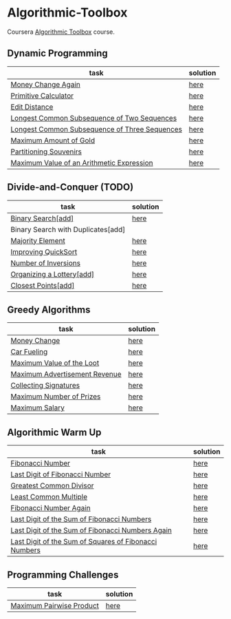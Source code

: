# Algorithmic-Toolbox
Coursera [Algorithmic Toolbox](https://www.coursera.org/learn/algorithmic-toolbox?specialization=data-structures-algorithms) course.

## Dynamic Programming
| task | solution|
| ------------------- | ------------------- |
| [Money Change Again](https://github.com/ParshinAD/Algorithmic-Toolbox/blob/4654c1ddb3d80bf3e4c457ec36bf3956eecaccd3/Dynamic%20Programming/Money%20Change%20Again/task.md) | [here](https://github.com/ParshinAD/Algorithmic-Toolbox/blob/4654c1ddb3d80bf3e4c457ec36bf3956eecaccd3/Dynamic%20Programming/Money%20Change%20Again/money_change_again.py) | 
| [Primitive Calculator](https://github.com/ParshinAD/Algorithmic-Toolbox/blob/4654c1ddb3d80bf3e4c457ec36bf3956eecaccd3/Dynamic%20Programming/Primitive%20Calculator/task.md) | [here](https://github.com/ParshinAD/Algorithmic-Toolbox/blob/4654c1ddb3d80bf3e4c457ec36bf3956eecaccd3/Dynamic%20Programming/Primitive%20Calculator/primitive_calculator.py) | 
| [Edit Distance](https://github.com/ParshinAD/Algorithmic-Toolbox/blob/4654c1ddb3d80bf3e4c457ec36bf3956eecaccd3/Dynamic%20Programming/Edit%20Distance/task.md) | [here](https://github.com/ParshinAD/Algorithmic-Toolbox/blob/4654c1ddb3d80bf3e4c457ec36bf3956eecaccd3/Dynamic%20Programming/Edit%20Distance/edit_distance.py) | 
| [Longest Common Subsequence of Two Sequences](https://github.com/ParshinAD/Algorithmic-Toolbox/blob/4654c1ddb3d80bf3e4c457ec36bf3956eecaccd3/Dynamic%20Programming/Longest%20Common%20Subsequence%20of%20Two%20Sequences/task.md) | [here](https://github.com/ParshinAD/Algorithmic-Toolbox/blob/4654c1ddb3d80bf3e4c457ec36bf3956eecaccd3/Dynamic%20Programming/Longest%20Common%20Subsequence%20of%20Two%20Sequences/lcs2.py) |
| [Longest Common Subsequence of Three Sequences](https://github.com/ParshinAD/Algorithmic-Toolbox/blob/4654c1ddb3d80bf3e4c457ec36bf3956eecaccd3/Dynamic%20Programming/Longest%20Common%20Subsequence%20of%20Three%20Sequences/task.md) | [here](https://github.com/ParshinAD/Algorithmic-Toolbox/blob/4654c1ddb3d80bf3e4c457ec36bf3956eecaccd3/Dynamic%20Programming/Longest%20Common%20Subsequence%20of%20Three%20Sequences/lcs3.py) | 
| [Maximum Amount of Gold](https://github.com/ParshinAD/Algorithmic-Toolbox/blob/4654c1ddb3d80bf3e4c457ec36bf3956eecaccd3/Dynamic%20Programming/Maximum%20Amount%20of%20Gold/task.md) | [here](https://github.com/ParshinAD/Algorithmic-Toolbox/blob/4654c1ddb3d80bf3e4c457ec36bf3956eecaccd3/Dynamic%20Programming/Maximum%20Amount%20of%20Gold/maximum_gold.py) |
| [Partitioning Souvenirs](https://github.com/ParshinAD/Algorithmic-Toolbox/blob/4654c1ddb3d80bf3e4c457ec36bf3956eecaccd3/Dynamic%20Programming/Partitioning%20Souvenirs/task.md) | [here](https://github.com/ParshinAD/Algorithmic-Toolbox/blob/4654c1ddb3d80bf3e4c457ec36bf3956eecaccd3/Dynamic%20Programming/Partitioning%20Souvenirs/partition_souvenirs.py) | 
| [Maximum Value of an Arithmetic Expression](https://github.com/ParshinAD/Algorithmic-Toolbox/blob/4654c1ddb3d80bf3e4c457ec36bf3956eecaccd3/Dynamic%20Programming/Maximum%20Value%20of%20an%20Arithmetic%20Expression/task.md) | [here](https://github.com/ParshinAD/Algorithmic-Toolbox/blob/4654c1ddb3d80bf3e4c457ec36bf3956eecaccd3/Dynamic%20Programming/Maximum%20Value%20of%20an%20Arithmetic%20Expression/arithmetic_expression.py) |

## Divide-and-Conquer (TODO)
| task | solution|
| ------------------- | ------------------- |
| [Binary Search[add]](https://github.com/ParshinAD/Algorithmic-Toolbox/blob/4654c1ddb3d80bf3e4c457ec36bf3956eecaccd3/Divide-and-Conquer/Binary%20Search/task.md) | [here](https://github.com/ParshinAD/Algorithmic-Toolbox/blob/4654c1ddb3d80bf3e4c457ec36bf3956eecaccd3/Divide-and-Conquer/Binary%20Search/binary_search.py) |
| Binary Search with Duplicates[add] | |
| [Majority Element](https://github.com/ParshinAD/Algorithmic-Toolbox/blob/4654c1ddb3d80bf3e4c457ec36bf3956eecaccd3/Divide-and-Conquer/Majority%20Element/task.md)| [here](https://github.com/ParshinAD/Algorithmic-Toolbox/blob/4654c1ddb3d80bf3e4c457ec36bf3956eecaccd3/Divide-and-Conquer/Majority%20Element/majority_element.py) | 
| [Improving QuickSort](https://github.com/ParshinAD/Algorithmic-Toolbox/blob/4654c1ddb3d80bf3e4c457ec36bf3956eecaccd3/Divide-and-Conquer/Improving%20QuickSort/task.md) | [here](https://github.com/ParshinAD/Algorithmic-Toolbox/blob/4654c1ddb3d80bf3e4c457ec36bf3956eecaccd3/Divide-and-Conquer/Improving%20QuickSort/quicksort.py)|
| [Number of Inversions](https://github.com/ParshinAD/Algorithmic-Toolbox/blob/4654c1ddb3d80bf3e4c457ec36bf3956eecaccd3/Divide-and-Conquer/Number%20of%20Inversions/task.md) | [here](https://github.com/ParshinAD/Algorithmic-Toolbox/blob/4654c1ddb3d80bf3e4c457ec36bf3956eecaccd3/Divide-and-Conquer/Number%20of%20Inversions/number_of_inversions.py) | 
| [Organizing a Lottery[add]](https://github.com/ParshinAD/Algorithmic-Toolbox/blob/4654c1ddb3d80bf3e4c457ec36bf3956eecaccd3/Divide-and-Conquer/Organizing%20a%20Lottery/task.md) | [here](https://github.com/ParshinAD/Algorithmic-Toolbox/blob/4654c1ddb3d80bf3e4c457ec36bf3956eecaccd3/Divide-and-Conquer/Organizing%20a%20Lottery/organizing_lottery.py) |
| [Closest Points[add]](https://github.com/ParshinAD/Algorithmic-Toolbox/blob/4654c1ddb3d80bf3e4c457ec36bf3956eecaccd3/Divide-and-Conquer/Closest%20Points/task.md) | [here](https://github.com/ParshinAD/Algorithmic-Toolbox/blob/4654c1ddb3d80bf3e4c457ec36bf3956eecaccd3/Divide-and-Conquer/Closest%20Points/closest_points.py) | 

## Greedy Algorithms
| task | solution|
| ------------------- | ------------------- |
| [Money Change](https://github.com/ParshinAD/Algorithmic-Toolbox/blob/4654c1ddb3d80bf3e4c457ec36bf3956eecaccd3/Greedy%20Algorithms/Money%20Change/task.md) | [here](https://github.com/ParshinAD/Algorithmic-Toolbox/blob/4654c1ddb3d80bf3e4c457ec36bf3956eecaccd3/Greedy%20Algorithms/Money%20Change/money_change.py) | 
| [Car Fueling](https://github.com/ParshinAD/Algorithmic-Toolbox/blob/4654c1ddb3d80bf3e4c457ec36bf3956eecaccd3/Greedy%20Algorithms/Car%20Fueling/task.md) | [here](https://github.com/ParshinAD/Algorithmic-Toolbox/blob/4654c1ddb3d80bf3e4c457ec36bf3956eecaccd3/Greedy%20Algorithms/Car%20Fueling/car_fueling.py) | 
| [Maximum Value of the Loot](https://github.com/ParshinAD/Algorithmic-Toolbox/blob/4654c1ddb3d80bf3e4c457ec36bf3956eecaccd3/Greedy%20Algorithms/Maximum%20Value%20of%20the%20Loot/task.md) | [here](https://github.com/ParshinAD/Algorithmic-Toolbox/blob/4654c1ddb3d80bf3e4c457ec36bf3956eecaccd3/Greedy%20Algorithms/Maximum%20Value%20of%20the%20Loot/maximum_loot.py) | 
| [Maximum Advertisement Revenue](https://github.com/ParshinAD/Algorithmic-Toolbox/blob/4654c1ddb3d80bf3e4c457ec36bf3956eecaccd3/Greedy%20Algorithms/Maximum%20Advertisement%20Revenue/task.md) | [here](https://github.com/ParshinAD/Algorithmic-Toolbox/blob/4654c1ddb3d80bf3e4c457ec36bf3956eecaccd3/Greedy%20Algorithms/Maximum%20Advertisement%20Revenue/maximum_ad_revenue.py) | 
| [Collecting Signatures](https://github.com/ParshinAD/Algorithmic-Toolbox/blob/4654c1ddb3d80bf3e4c457ec36bf3956eecaccd3/Greedy%20Algorithms/Collecting%20Signatures/task.md) | [here](https://github.com/ParshinAD/Algorithmic-Toolbox/blob/4654c1ddb3d80bf3e4c457ec36bf3956eecaccd3/Greedy%20Algorithms/Collecting%20Signatures/collecting_signatures.py) | 
| [Maximum Number of Prizes](https://github.com/ParshinAD/Algorithmic-Toolbox/blob/4654c1ddb3d80bf3e4c457ec36bf3956eecaccd3/Greedy%20Algorithms/Maximum%20Number%20of%20Prizes/task.md) | [here](https://github.com/ParshinAD/Algorithmic-Toolbox/blob/4654c1ddb3d80bf3e4c457ec36bf3956eecaccd3/Greedy%20Algorithms/Maximum%20Number%20of%20Prizes/maximum_number_of_prizes.py) | 
| [Maximum Salary](https://github.com/ParshinAD/Algorithmic-Toolbox/blob/4654c1ddb3d80bf3e4c457ec36bf3956eecaccd3/Greedy%20Algorithms/Maximum%20Salary/task.md) | [here](https://github.com/ParshinAD/Algorithmic-Toolbox/blob/4654c1ddb3d80bf3e4c457ec36bf3956eecaccd3/Greedy%20Algorithms/Maximum%20Salary/maximum_salary.py) |

## Algorithmic Warm Up
| task | solution|
| ------------------- | ------------------- |
| [Fibonacci Number](https://github.com/ParshinAD/Algorithmic-Toolbox/blob/a60b6d4602d14ca30c9c55dcea1e06cb50d85ba0/Algorithmic%20Warm%20Up/Fibonacci%20Number/task.md) | [here](https://github.com/ParshinAD/Algorithmic-Toolbox/blob/a60b6d4602d14ca30c9c55dcea1e06cb50d85ba0/Algorithmic%20Warm%20Up/Fibonacci%20Number/fibonacci_number.py) |
| [Last Digit of Fibonacci Number](https://github.com/ParshinAD/Algorithmic-Toolbox/blob/a60b6d4602d14ca30c9c55dcea1e06cb50d85ba0/Algorithmic%20Warm%20Up/Last%20Digit%20of%20Fibonacci%20Number/task.md) | [here](https://github.com/ParshinAD/Algorithmic-Toolbox/blob/a60b6d4602d14ca30c9c55dcea1e06cb50d85ba0/Algorithmic%20Warm%20Up/Last%20Digit%20of%20Fibonacci%20Number/last_digit_of_fibonacci_number.py) |
| [Greatest Common Divisor](https://github.com/ParshinAD/Algorithmic-Toolbox/blob/a60b6d4602d14ca30c9c55dcea1e06cb50d85ba0/Algorithmic%20Warm%20Up/Greatest%20Common%20Divisor/task.md) | [here](https://github.com/ParshinAD/Algorithmic-Toolbox/blob/a60b6d4602d14ca30c9c55dcea1e06cb50d85ba0/Algorithmic%20Warm%20Up/Greatest%20Common%20Divisor/gcd.py) |
| [Least Common Multiple](https://github.com/ParshinAD/Algorithmic-Toolbox/blob/a60b6d4602d14ca30c9c55dcea1e06cb50d85ba0/Algorithmic%20Warm%20Up/Least%20Common%20Multiple/task.md) | [here](https://github.com/ParshinAD/Algorithmic-Toolbox/blob/a60b6d4602d14ca30c9c55dcea1e06cb50d85ba0/Algorithmic%20Warm%20Up/Least%20Common%20Multiple/lcm.py)
| [Fibonacci Number Again](https://github.com/ParshinAD/Algorithmic-Toolbox/blob/a60b6d4602d14ca30c9c55dcea1e06cb50d85ba0/Algorithmic%20Warm%20Up/Fibonacci%20Number%20Again/task.md) | [here](https://github.com/ParshinAD/Algorithmic-Toolbox/blob/a60b6d4602d14ca30c9c55dcea1e06cb50d85ba0/Algorithmic%20Warm%20Up/Fibonacci%20Number%20Again/fibonacci_number_again.py)| 
| [Last Digit of the Sum of Fibonacci Numbers](https://github.com/ParshinAD/Algorithmic-Toolbox/blob/a60b6d4602d14ca30c9c55dcea1e06cb50d85ba0/Algorithmic%20Warm%20Up/Last%20Digit%20of%20the%20Sum%20of%20Fibonacci%20Numbers/task.md) | [here](https://github.com/ParshinAD/Algorithmic-Toolbox/blob/a60b6d4602d14ca30c9c55dcea1e06cb50d85ba0/Algorithmic%20Warm%20Up/Last%20Digit%20of%20the%20Sum%20of%20Fibonacci%20Numbers/last_digit_of_the_sum_of_fibonacci_numbers.py) |
| [Last Digit of the Sum of Fibonacci Numbers Again](https://github.com/ParshinAD/Algorithmic-Toolbox/blob/a60b6d4602d14ca30c9c55dcea1e06cb50d85ba0/Algorithmic%20Warm%20Up/Last%20Digit%20of%20the%20Sum%20of%20Fibonacci%20Numbers%20Again/task.md) | [here](https://github.com/ParshinAD/Algorithmic-Toolbox/blob/a60b6d4602d14ca30c9c55dcea1e06cb50d85ba0/Algorithmic%20Warm%20Up/Last%20Digit%20of%20the%20Sum%20of%20Fibonacci%20Numbers%20Again/last_digit_of_the_sum_of_fibonacci_numbers_again.py)
| [Last Digit of the Sum of Squares of Fibonacci Numbers](https://github.com/ParshinAD/Algorithmic-Toolbox/blob/a60b6d4602d14ca30c9c55dcea1e06cb50d85ba0/Algorithmic%20Warm%20Up/Last%20Digit%20of%20the%20Sum%20of%20Squares%20of%20Fibonacci%20Numbers/task.md) | [here](https://github.com/ParshinAD/Algorithmic-Toolbox/blob/a60b6d4602d14ca30c9c55dcea1e06cb50d85ba0/Algorithmic%20Warm%20Up/Last%20Digit%20of%20the%20Sum%20of%20Squares%20of%20Fibonacci%20Numbers/last_digit_of_the_sum_of_squares_of_fibonacci_numbers.py) |

## Programming Challenges
| task | solution|
| ------------------- | ------------------- |
| [Maximum Pairwise Product](https://github.com/ParshinAD/Algorithmic-Toolbox/blob/a60b6d4602d14ca30c9c55dcea1e06cb50d85ba0/Programming%20Challenges/Maximum%20Pairwise%20Product/task.md) | [here](https://github.com/ParshinAD/Algorithmic-Toolbox/blob/a60b6d4602d14ca30c9c55dcea1e06cb50d85ba0/Programming%20Challenges/Maximum%20Pairwise%20Product/maximum_pairwise_product.py)|

